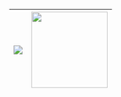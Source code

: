 | <img src="https://github-readme-stats.vercel.app/api?username=nicole1707&show_icons=true&theme=synthwave"/>  |  <img with="" height="138" src="https://github-readme-stats.vercel.app/api/top-langs/?username=nicole1707&layout=compact&theme=synthwave"/>  |
|---|---|
